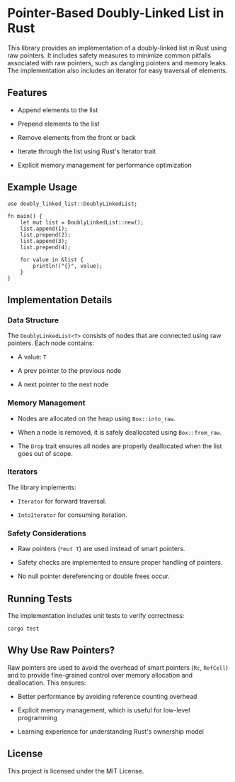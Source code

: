 # Pointer-Based Doubly-Linked List in Rust

This library provides an implementation of a doubly-linked list in Rust using raw pointers. It includes safety measures to minimize common pitfalls associated with raw pointers, such as dangling pointers and memory leaks. The implementation also includes an iterator for easy traversal of elements.

## Features

- Append elements to the list

- Prepend elements to the list

- Remove elements from the front or back

- Iterate through the list using Rust's Iterator trait

- Explicit memory management for performance optimization

## Example Usage

```{rust}
use doubly_linked_list::DoublyLinkedList;

fn main() {
    let mut list = DoublyLinkedList::new();
    list.append(1);
    list.prepend(2);
    list.append(3);
    list.prepend(4);

    for value in &list {
        println!("{}", value);
    }
}
```

## Implementation Details

### Data Structure

The `DoublyLinkedList<T>` consists of nodes that are connected using raw pointers. Each node contains:

- A value: `T`

- A prev pointer to the previous node

- A next pointer to the next node

### Memory Management

- Nodes are allocated on the heap using `Box::into_raw`.

- When a node is removed, it is safely deallocated using `Box::from_raw`.

- The `Drop` trait ensures all nodes are properly deallocated when the list goes out of scope.

### Iterators

The library implements:

- `Iterator` for forward traversal.

- `IntoIterator` for consuming iteration.

### Safety Considerations

- Raw pointers (`*mut T`) are used instead of smart pointers.

- Safety checks are implemented to ensure proper handling of pointers.

- No null pointer dereferencing or double frees occur.

## Running Tests

The implementation includes unit tests to verify correctness:

```{bash}
cargo test
```

## Why Use Raw Pointers?

Raw pointers are used to avoid the overhead of smart pointers (`Rc`, `RefCell`) and to provide fine-grained control over memory allocation and deallocation. This ensures:

- Better performance by avoiding reference counting overhead

- Explicit memory management, which is useful for low-level programming

- Learning experience for understanding Rust's ownership model

## License

This project is licensed under the MIT License.
